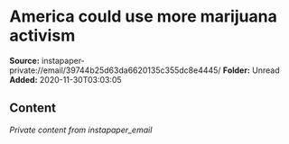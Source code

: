 # America could use more marijuana activism

**Source:** instapaper-private://email/39744b25d63da6620135c355dc8e4445/
**Folder:** Unread
**Added:** 2020-11-30T03:03:05




## Content
*Private content from instapaper_email*

